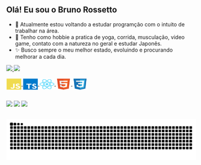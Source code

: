 ## Olá! Eu sou o Bruno Rossetto

- 🌱 Atualmente estou voltando a estudar programção com o intuito de trabalhar na área.
- :herb: Tenho como hobbie a pratica de yoga, corrida, musculação, video game, contato com a natureza no geral e estudar Japonês.
- :sparkles: Busco sempre o meu melhor estado, evoluindo e procurando melhorar a cada dia.

<a href="https://github.com/bruno-rossetto">
<img height="180em" src="https://github-readme-stats.vercel.app/api?username=bruno-rossetto&show_icons=true&theme=radical"/>
<img height="180em" src="https://github-readme-stats.vercel.app/api/top-langs/?username=bruno-rossetto&layout=compact&langs_count=16&theme=dracula"/>

<div style="display: inline_block"><br>
  <img align="center" alt="Bruno-Js" height="30" width="40" src="https://raw.githubusercontent.com/devicons/devicon/master/icons/javascript/javascript-plain.svg">
  <img align="center" alt="Bruno-Ts" height="30" width="40" src="https://raw.githubusercontent.com/devicons/devicon/master/icons/typescript/typescript-plain.svg">
  <img align="center" alt="Bruno-React" height="30" width="40" src="https://raw.githubusercontent.com/devicons/devicon/master/icons/react/react-original.svg">
  <img align="center" alt="Bruno-HTML" height="30" width="40" src="https://raw.githubusercontent.com/devicons/devicon/master/icons/html5/html5-original.svg">
  <img align="center" alt="Bruno-CSS" height="30" width="40" src="https://raw.githubusercontent.com/devicons/devicon/master/icons/css3/css3-original.svg">
</div>

##

<div> 
  <a href="https://www.instagram.com/bruno.rossetto_/" target="_blank"><img src="https://img.shields.io/badge/-Instagram-%23E4405F?style=for-the-badge&logo=instagram&logoColor=white" target="_blank"></a>
  <a href="https://www.linkedin.com/in/brunorossetto/" target="_blank"><img src="https://img.shields.io/badge/-LinkedIn-%230077B5?style=for-the-badge&logo=linkedin&logoColor=white" target="_blank"></a> 
  <a href = "mailto:bruno06042001@gmail.com"><img src="https://img.shields.io/badge/-Gmail-%23333?style=for-the-badge&logo=gmail&logoColor=white" target="_blank"></a>
</div>

##

<picture align="center">
  <source media="(prefers-color-scheme: dark)" srcset="https://raw.githubusercontent.com/bruno-rossetto/bruno-rossetto/output/github-contribution-grid-snake-dark.svg">
  <source media="(prefers-color-scheme: light)" srcset="https://raw.githubusercontent.com/bruno-rossetto/bruno-rossetto/output/github-contribution-grid-snake-dark.svg">
  <img align="center" alt="github contribution grid snake animation" src="https://raw.githubusercontent.com/bruno-rossetto/bruno-rossetto/output/github-contribution-grid-snake.svg">
</picture>
